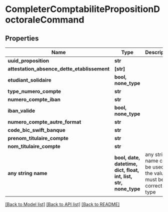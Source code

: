 # CompleterComptabilitePropositionDoctoraleCommand


## Properties
Name | Type | Description | Notes
------------ | ------------- | ------------- | -------------
**uuid_proposition** | **str** |  | 
**attestation_absence_dette_etablissement** | **[str]** |  | 
**etudiant_solidaire** | **bool, none_type** |  | [optional] 
**type_numero_compte** | **str** |  | [optional] 
**numero_compte_iban** | **str** |  | [optional] 
**iban_valide** | **bool, none_type** |  | [optional] 
**numero_compte_autre_format** | **str** |  | [optional] 
**code_bic_swift_banque** | **str** |  | [optional] 
**prenom_titulaire_compte** | **str** |  | [optional] 
**nom_titulaire_compte** | **str** |  | [optional] 
**any string name** | **bool, date, datetime, dict, float, int, list, str, none_type** | any string name can be used but the value must be the correct type | [optional]

[[Back to Model list]](../README.md#documentation-for-models) [[Back to API list]](../README.md#documentation-for-api-endpoints) [[Back to README]](../README.md)


